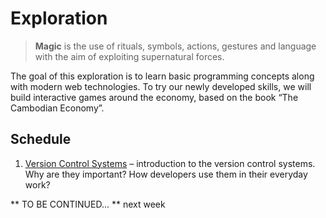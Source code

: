 # Exploration

> **Magic** is the use of rituals, symbols, actions, gestures and language with the aim of exploiting supernatural forces.

The goal of this exploration is to learn basic programming concepts along with modern web technologies. To try our newly developed skills, we will build interactive games around the economy, based on the book “The Cambodian Economy”.

## Schedule

1. [Version Control Systems](self-study/001-version-control.md) – introduction to the version control systems. Why are they important? How developers use them in their everyday work?

** TO BE CONTINUED... ** next week
